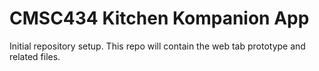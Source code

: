# CMSC434 Kitchen Kompanion App

Initial repository setup. This repo will contain the web tab prototype and related files.